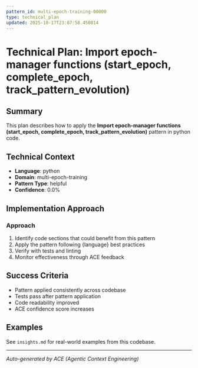 ```yaml
---
pattern_id: multi-epoch-training-00000
type: technical_plan
updated: 2025-10-17T23:07:58.450814
---
```

# Technical Plan: Import epoch-manager functions (start_epoch, complete_epoch, track_pattern_evolution)

## Summary

This plan describes how to apply the **Import epoch-manager functions (start_epoch, complete_epoch, track_pattern_evolution)** pattern in python code.

## Technical Context

- **Language**: python
- **Domain**: multi-epoch-training
- **Pattern Type**: helpful
- **Confidence**: 0.0%

## Implementation Approach

### Approach

1. Identify code sections that could benefit from this pattern
2. Apply the pattern following {language} best practices
3. Verify with tests and linting
4. Monitor effectiveness through ACE feedback

## Success Criteria

- Pattern applied consistently across codebase
- Tests pass after pattern application
- Code readability improved
- ACE confidence score increases

## Examples

See `insights.md` for real-world examples from this codebase.

---

*Auto-generated by ACE (Agentic Context Engineering)*
